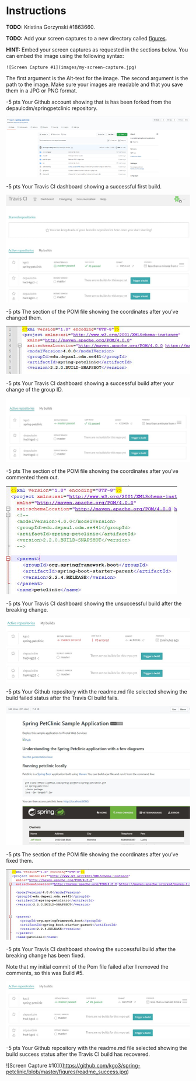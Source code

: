 # Instructions
**TODO:** Kristina Gorzynski   #1863660.

**TODO:** Add your screen captures to a new directory called [figures](figures).

**HINT:** Embed your screen captures as requested in the sections below. You can embed the image using the following syntax:

```
![Screen Capture #1](images/my-screen-capture.jpg)
```

The first argument is the Alt-text for the image. The second argument is the path to the image. Make sure your images are readable and that you save them in a JPG or PNG format.

-5 pts Your Github account showing that is has been forked from the depaulcdm/springpetclinic repository.

![Screen Capture #1](https://github.com/kgo3/spring-petclinic/blob/master/figures/Fork_success.JPG)


-5 pts Your Travis CI dashboard showing a successful first build.

![Screen Capture #2](https://github.com/kgo3/spring-petclinic/blob/master/figures/Build_success1.JPG)


-5 pts The section of the POM file showing the coordinates after you’ve changed them.

![Screen Capture #3](https://github.com/kgo3/spring-petclinic/blob/master/figures/pom_coordinates.jpg)


-5 pts Your Travis CI dashboard showing a successful build after your change of the group ID.

![Screen Capture #4](https://github.com/kgo3/spring-petclinic/blob/master/figures/Build_success2.jpg)


-5 pts The section of the POM file showing the coordinates after you’ve commented them out.

![Screen Capture #5](https://github.com/kgo3/spring-petclinic/blob/master/figures/pom_comment_out.jpg)


-5 pts Your Travis CI dashboard showing the unsuccessful build after the breaking change.

![Screen Capture #6](https://github.com/kgo3/spring-petclinic/blob/master/figures/build_fail.jpg)


-5 pts Your Github repository with the readme.md file selected showing the build failed status after the Travis CI build fails.

![Screen Capture #7](https://github.com/kgo3/spring-petclinic/blob/master/figures/readme_fail.jpg)


-5 pts The section of the POM file showing the coordinates after you’ve fixed them.

![Screen Capture #8](https://github.com/kgo3/spring-petclinic/blob/master/figures/pom_fixed.jpg)


-5 pts Your Travis CI dashboard showing the successful build after the breaking change has been fixed. 

Note that my initial commit of the Pom file failed after I removed the comments, so this was Build #5.

![Screen Capture #9](https://github.com/kgo3/spring-petclinic/blob/master/figures/Build_success3.jpg)


-5 pts Your Github repository with the readme.md file selected showing the build success status after the Travis CI build has recovered.

![Screen Capture #10]((https://github.com/kgo3/spring-petclinic/blob/master/figures/readme_success.jpg)  

